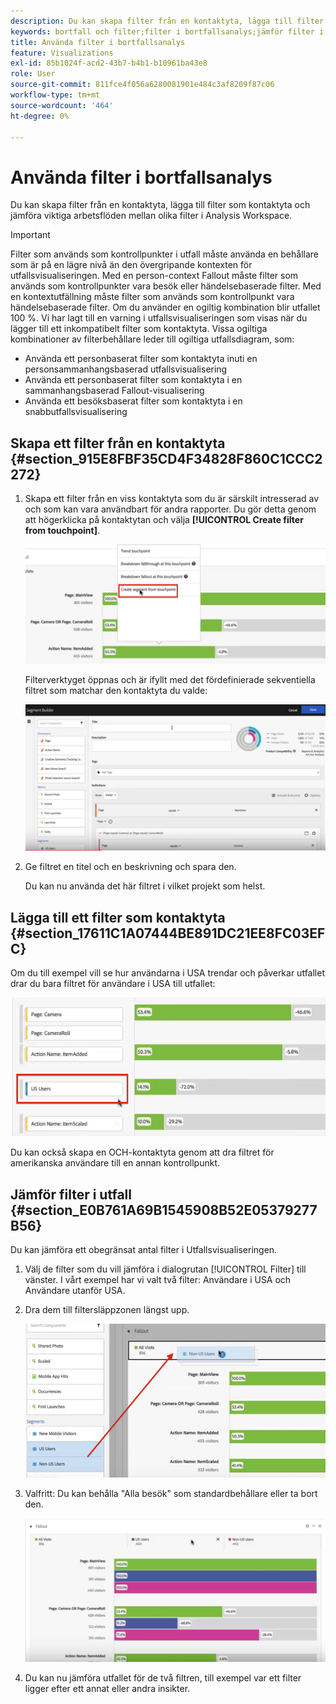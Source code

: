 ```yaml
---
description: Du kan skapa filter från en kontaktyta, lägga till filter som kontaktyta och jämföra viktiga arbetsflöden mellan olika filter i Analysis Workspace.
keywords: bortfall och filter;filter i bortfallsanalys;jämför filter i bortfall
title: Använda filter i bortfallsanalys
feature: Visualizations
exl-id: 85b1024f-acd2-43b7-b4b1-b10961ba43e8
role: User
source-git-commit: 811fce4f056a6280081901e484c3af8209f87c06
workflow-type: tm+mt
source-wordcount: '464'
ht-degree: 0%

---
```


# Använda filter i bortfallsanalys

Du kan skapa filter från en kontaktyta, lägga till filter som kontaktyta och jämföra viktiga arbetsflöden mellan olika filter i Analysis Workspace.

>[!IMPORTANT]
>
>Filter som används som kontrollpunkter i utfall måste använda en behållare som är på en lägre nivå än den övergripande kontexten för utfallsvisualiseringen. Med en person-context Fallout måste filter som används som kontrollpunkter vara besök eller händelsebaserade filter. Med en kontextutfällning måste filter som används som kontrollpunkt vara händelsebaserade filter. Om du använder en ogiltig kombination blir utfallet 100 %. Vi har lagt till en varning i utfallsvisualiseringen som visas när du lägger till ett inkompatibelt filter som kontaktyta. Vissa ogiltiga kombinationer av filterbehållare leder till ogiltiga utfallsdiagram, som:

* Använda ett personbaserat filter som kontaktyta inuti en personsammanhangsbaserad utfallsvisualisering
* Använda ett personbaserat filter som kontaktyta i en sammanhangsbaserad Fallout-visualisering
* Använda ett besöksbaserat filter som kontaktyta i en snabbutfallsvisualisering

## Skapa ett filter från en kontaktyta {#section_915E8FBF35CD4F34828F860C1CCC2272}

1. Skapa ett filter från en viss kontaktyta som du är särskilt intresserad av och som kan vara användbart för andra rapporter. Du gör detta genom att högerklicka på kontaktytan och välja **[!UICONTROL Create filter from touchpoint]**.

   ![Touchpoint-menyn med Skapa segment från kontaktyta markerad.](assets/segment-from-touchpoint.png)

   Filterverktyget öppnas och är ifyllt med det fördefinierade sekventiella filtret som matchar den kontaktyta du valde:

   ![I Filter Builder visas det förfyllda och fördefinierade sekventiella filtret.](assets/segment-builder.png)

1. Ge filtret en titel och en beskrivning och spara den.

   Du kan nu använda det här filtret i vilket projekt som helst.

## Lägga till ett filter som kontaktyta {#section_17611C1A07444BE891DC21EE8FC03EFC}

Om du till exempel vill se hur användarna i USA trendar och påverkar utfallet drar du bara filtret för användare i USA till utfallet:

![Filtret Användare i USA är markerat och markerat för att dras till utfallet.](assets/segment-touchpoint.png)

Du kan också skapa en OCH-kontaktyta genom att dra filtret för amerikanska användare till en annan kontrollpunkt.

## Jämför filter i utfall {#section_E0B761A69B1545908B52E05379277B56}

Du kan jämföra ett obegränsat antal filter i Utfallsvisualiseringen.

1. Välj de filter som du vill jämföra i dialogrutan [!UICONTROL Filter] till vänster. I vårt exempel har vi valt två filter: Användare i USA och Användare utanför USA.
1. Dra dem till filtersläppzonen längst upp.

   ![Utfallsvisualisering med valda filter och röd pil som pekar på filtersläppszonen.](assets/segment-drop.png)

1. Valfritt: Du kan behålla &quot;Alla besök&quot; som standardbehållare eller ta bort den.

   ![Utfallsbilden visar alla besök tillsammans med de två filter som har dragits i föregående steg.](assets/seg-compare.png)

1. Du kan nu jämföra utfallet för de två filtren, till exempel var ett filter ligger efter ett annat eller andra insikter.
